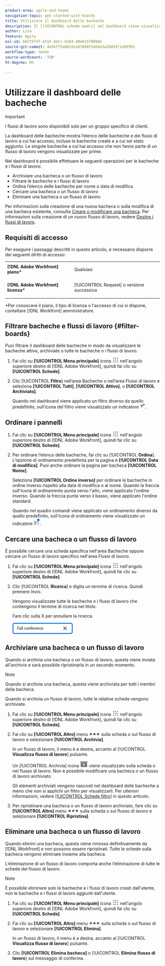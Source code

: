 ```yaml
---
product-area: agile-and-teams
navigation-topic: get-started-with-boards
title: Utilizzare il dashboard delle bacheche
description: Il [!UICONTROL schede madri] nel dashboard viene visualizzato l’elenco delle bacheche a cui hai accesso, incluse quelle create e a cui sei stato aggiunto.
author: Lisa
feature: Agile
exl-id: bb275f4f-efaf-4dcc-b184-40e015f089b6
source-git-commit: 4e5bff5ad62dce8766072e04e3a2b89371a90f03
workflow-type: tm+mt
source-wordcount: '720'
ht-degree: 0%

---
```


# Utilizzare il dashboard delle bacheche

>[!IMPORTANT]
>
>I flussi di lavoro sono disponibili solo per un gruppo specifico di clienti.

La dashboard delle bacheche mostra l’elenco delle bacheche e dei flussi di lavoro a cui hai accesso, incluse le bacheche create e a cui sei stato aggiunto. Le singole bacheche a cui hai accesso che non fanno parte di un flusso di lavoro vengono visualizzate per prime.

Nel dashboard è possibile effettuare le seguenti operazioni per le bacheche e i flussi di lavoro:

* Archiviare una bacheca o un flusso di lavoro
* Filtrare le bacheche e i flussi di lavoro
* Ordina l’elenco delle bacheche per nome o data di modifica
* Cercare una bacheca o un flusso di lavoro
* Eliminare una bacheca o un flusso di lavoro

Per informazioni sulla creazione di una nuova bacheca o sulla modifica di una bacheca esistente, consulta [Creare o modificare una bacheca](../../agile/get-started-with-boards/create-edit-board.md). Per informazioni sulla creazione di un nuovo flusso di lavoro, vedere [Gestire i flussi di lavoro](/help/quicksilver/agile/use-boards-agile-planning-tools/manage-collections.md).

## Requisiti di accesso

Per eseguire i passaggi descritti in questo articolo, è necessario disporre dei seguenti diritti di accesso:

<table style="table-layout:auto"> 
 <col> 
 <col> 
 <tbody> 
  <tr> 
   <td role="rowheader"><strong>[!DNL Adobe Workfront] piano*</strong></td> 
   <td> <p>Qualsiasi</p> </td> 
  </tr> 
  <tr> 
   <td role="rowheader"><strong>[!DNL Adobe Workfront] licenza*</strong></td> 
   <td> <p>[!UICONTROL Request] o versione successiva</p> </td> 
  </tr> 
 </tbody> 
</table>

&#42;Per conoscere il piano, il tipo di licenza o l&#39;accesso di cui si dispone, contattare [!DNL Workfront] amministratore.

## Filtrare bacheche e flussi di lavoro {#filter-boards}

Puoi filtrare il dashboard delle bacheche in modo da visualizzare le bacheche attive, archiviate o tutte le bacheche o i flussi di lavoro.

1. Fai clic su **[!UICONTROL Menu principale]** icona ![](assets/main-menu-icon.png) nell&#39;angolo superiore destro di [!DNL Adobe Workfront], quindi fai clic su **[!UICONTROL Schede]**.
1. Clic [!UICONTROL **Filtro**] nell’area Bacheche o nell’area Flussi di lavoro e seleziona **[!UICONTROL Tutti]**, **[!UICONTROL Attivo]**, o **[!UICONTROL Archiviato]**.

   Quando nel dashboard viene applicato un filtro diverso da quello predefinito, sull’icona del filtro viene visualizzato un indicatore ![Filtro applicato al dashboard](assets/boards-filterapplied-30x30.png).

## Ordinare i pannelli

1. Fai clic su **[!UICONTROL Menu principale]** icona ![](assets/main-menu-icon.png) nell&#39;angolo superiore destro di [!DNL Adobe Workfront], quindi fai clic su **[!UICONTROL Schede]**.
1. Per ordinare l’elenco delle bacheche, fai clic su [!UICONTROL **Ordina**]. L’opzione di ordinamento predefinita per la pagina è **[!UICONTROL Data di modifica]**. Puoi anche ordinare la pagina per bacheca **[!UICONTROL Nome]**.

   Seleziona **[!UICONTROL Ordine inverso]** per ordinare le bacheche in ordine inverso rispetto alla data di modifica o al nome. Quando la freccia sull&#39;icona di ordinamento punta verso l&#39;alto, viene applicato l&#39;ordine inverso. Quando la freccia punta verso il basso, viene applicato l&#39;ordine standard.

   Quando nel quadro comandi viene applicato un ordinamento diverso da quello predefinito, sull&#39;icona di ordinamento viene visualizzato un indicatore ![Ordinamento applicato](assets/sort-applied-boards.png).

## Cercare una bacheca o un flusso di lavoro

È possibile cercare una scheda specifica nell&#39;area Bacheche oppure cercare un flusso di lavoro specifico nell&#39;area Flussi di lavoro.

1. Fai clic su **[!UICONTROL Menu principale]** icona ![](assets/main-menu-icon.png) nell&#39;angolo superiore destro di [!DNL Adobe Workfront], quindi fai clic su **[!UICONTROL Schede]**.
1. Clic [!UICONTROL **Ricerca**] e digita un termine di ricerca. Quindi premere Invio.

   Vengono visualizzate tutte le bacheche o i flussi di lavoro che contengono il termine di ricerca nel titolo.

   Fare clic sulla X per annullare la ricerca.

   ![Cerca bacheche nel dashboard](assets/boards-searchbox.png)

## Archiviare una bacheca o un flusso di lavoro

Quando si archivia una bacheca o un flusso di lavoro, questa viene inviata all&#39;archivio e sarà possibile ripristinarla in un secondo momento.

>[!NOTE]
>
>Quando si archivia una bacheca, questa viene archiviata per tutti i membri della bacheca.
>
>Quando si archivia un flusso di lavoro, tutte le relative schede vengono archiviate.

1. Fai clic su **[!UICONTROL Menu principale]** icona ![](assets/main-menu-icon.png) nell&#39;angolo superiore destro di [!DNL Adobe Workfront], quindi fai clic su **[!UICONTROL Schede]**.
1. Fai clic su **[!UICONTROL Altro]** menu ![Menu Altro](assets/more-icon-spectrum.png) sulla scheda o sul flusso di lavoro e selezionare **[!UICONTROL Archivia]**.

   In un flusso di lavoro, il menu è a destra, accanto al [!UICONTROL **Visualizza flusso di lavoro**] pulsante.

   Un [!UICONTROL Archivia] icona ![Archivia](assets/archive-icon-spectrum-25x20.png) viene visualizzato sulla scheda o nel flusso di lavoro. Non è possibile modificare una bacheca o un flusso di lavoro archiviato.

   Gli elementi archiviati vengono nascosti nel dashboard delle bacheche a meno che non si applichi un filtro per visualizzarli. Per ulteriori informazioni, vedere [[!UICONTROL Schede filtro]](#filter-boards) in questo articolo.

1. Per ripristinare una bacheca o un flusso di lavoro archiviato, fare clic su **[!UICONTROL Altro]** menu ![Icona Altro menu](assets/more-icon-spectrum.png) sulla scheda o sul flusso di lavoro e selezionare **[!UICONTROL Ripristina]**.

## Eliminare una bacheca o un flusso di lavoro

Quando elimini una bacheca, questa viene rimossa definitivamente da [!DNL Workfront] e non possono essere ripristinati. Tutte le schede sulla bacheca vengono eliminate insieme alla bacheca.

L’eliminazione di un flusso di lavoro comporta anche l’eliminazione di tutte le schede del flusso di lavoro.

>[!NOTE]
>
>È possibile eliminare solo le bacheche e i flussi di lavoro creati dall&#39;utente, non le bacheche e i flussi di lavoro aggiunti dall&#39;utente.

1. Fai clic su **[!UICONTROL Menu principale]** icona ![](assets/main-menu-icon.png) nell&#39;angolo superiore destro di [!DNL Adobe Workfront], quindi fai clic su **[!UICONTROL Schede]**.
1. Fai clic su **[!UICONTROL Altro]** menu ![[!UICONTROL Menu Altro]](assets/more-icon-spectrum.png) sulla scheda o sul flusso di lavoro e selezionare **[!UICONTROL Elimina]**.

   In un flusso di lavoro, il menu è a destra, accanto al [!UICONTROL **Visualizza flusso di lavoro**] pulsante.

1. Clic **[!UICONTROL Elimina bacheca]** o [!UICONTROL **Elimina flusso di lavoro**] sul messaggio di conferma.

<!-- ## Move a board to a workstream

You can move a standalone board into a workstream, or move a board from one workstream to another workstream.

>[!NOTE]
>
>You can only move boards that you created, not boards that you were added to.

1. Click the **[!UICONTROL Main Menu]** icon ![](assets/main-menu-icon.png) in the upper-right corner of [!DNL Adobe Workfront], then click **[!UICONTROL Boards]**.
1. Click the **[!UICONTROL More]** menu ![[!UICONTROL More menu]](assets/more-icon-spectrum.png) on the board, and select [!UICONTROL **Move to workstream**].
1. Select which workstream to add the board to, and click [!UICONTROL **Move**].

   The board is moved into the workstream and no longer appears in the [!UICONTROL Boards] area.
   If you have not created a workstream yet, you are prompted to create one to move the board into.
-->
